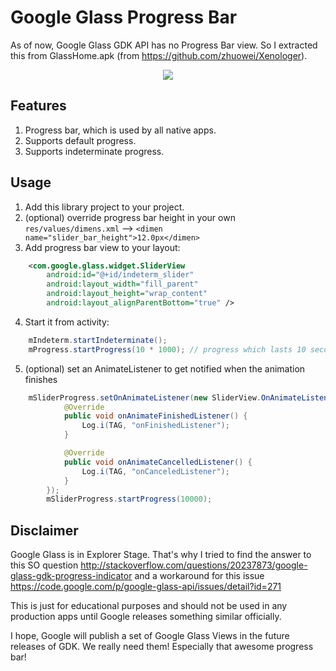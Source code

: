Google Glass Progress Bar
=========================

As of now, Google Glass GDK API has no Progress Bar view. 
So I extracted this from GlassHome.apk (from https://github.com/zhuowei/Xenologer).

<p align="center">
    <img src="http://i.imgur.com/5KsQKDs.gif">
</p>


Features
--------

1. Progress bar, which is used by all native apps.
2. Supports default progress.
3. Supports indeterminate progress.


Usage
-----

1. Add this library project to your project.
2. (optional) override progress bar height in your own `res/values/dimens.xml` --> `<dimen name="slider_bar_height">12.0px</dimen>`
3. Add progress bar view to your layout:

```xml
    <com.google.glass.widget.SliderView
        android:id="@+id/indeterm_slider"
        android:layout_width="fill_parent"
        android:layout_height="wrap_content"
        android:layout_alignParentBottom="true" />
```

4. Start it from activity:

```java
    mIndeterm.startIndeterminate();
    mProgress.startProgress(10 * 1000); // progress which lasts 10 seconds
```

5. (optional) set an AnimateListener to get notified when the animation finishes

```java
	mSliderProgress.setOnAnimateListener(new SliderView.OnAnimateListener() {
            @Override
            public void onAnimateFinishedListener() {
                Log.i(TAG, "onFinishedListener");
            }

            @Override
            public void onAnimateCancelledListener() {
                Log.i(TAG, "onCanceledListener");
            }
        });
        mSliderProgress.startProgress(10000);
```


Disclaimer
----------

Google Glass is in Explorer Stage. That's why I tried to find the answer to this SO question http://stackoverflow.com/questions/20237873/google-glass-gdk-progress-indicator and a workaround for this issue https://code.google.com/p/google-glass-api/issues/detail?id=271

This is just for educational purposes and should not be used in any production apps until Google releases something similar officially.

I hope, Google will publish a set of Google Glass Views in the future releases of GDK. We really need them! Especially that awesome progress bar!
